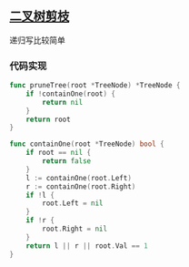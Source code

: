 ## [二叉树剪枝](https://leetcode-cn.com/problems/binary-tree-pruning/)

递归写比较简单



### 代码实现

```go
func pruneTree(root *TreeNode) *TreeNode {
	if !containOne(root) {
		return nil
	}
	return root
}

func containOne(root *TreeNode) bool {
	if root == nil {
		return false
	}
	l := containOne(root.Left)
	r := containOne(root.Right)
	if !l {
		root.Left = nil
	}
	if !r {
		root.Right = nil
	}
	return l || r || root.Val == 1
}
```

